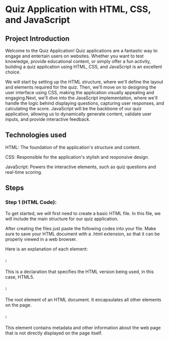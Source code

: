 # Quiz Application with HTML, CSS, and JavaScript 




 
## Project Introduction
Welcome to the Quiz Application!
Quiz applications are a fantastic way to engage and entertain users on websites. Whether you want to test knowledge, provide educational content, or simply offer a fun activity, building a quiz application using HTML, CSS, and JavaScript is an excellent choice.

   We will start by setting up the HTML structure, where we'll define the layout and elements required for the quiz. Then, we'll move on to designing the user interface using CSS, making the application visually appealing and engaging.Next, we'll dive into the JavaScript implementation, where we'll handle the logic behind displaying questions, capturing user responses, and calculating the score. JavaScript will be the backbone of our quiz application, allowing us to dynamically generate content, validate user inputs, and provide interactive feedback.

## Technologies used

HTML: The foundation of the application's structure and content.

CSS: Responsible for the application's stylish and responsive design.

JavaScript: Powers the interactive elements, such as quiz questions and real-time scoring.

## Steps



### Step 1 (HTML Code):

To get started, we will first need to create a basic HTML file. In this file, we will include the main structure for our quiz application.


After creating the files just paste the following codes into your file. Make sure to save your HTML document with a .html extension, so that it can be properly viewed in a web browser.


Here is an explanation of each element:


#### <!DOCTYPE html>: 
This is a declaration that specifies the HTML version being used, in this case, HTML5.


#### <html>: 
The root element of an HTML document. It encapsulates all other elements on the page.


#### <head>: 
This element contains metadata and other information about the web page that is not directly displayed on the page itself.


#### <title>: 
This element sets the title of the web page, which appears in the browser's title bar or tab.


#### <link rel="stylesheet" href="quiz.css">: 
This line links an external CSS stylesheet file named "styles.css" to the HTML document. It is used to apply styles to the elements on the page.


#### <body>: 
The main content of the web page is placed within this element.


#### <div class="container">: 
This <div> element acts as a container for grouping and organizing other elements.


#### <h1>Quiz App</h1>: 
This <h1> heading element displays the text "Quiz App" as the main heading of the web page.


#### <div id="quiz"></div>: 
This <div> element with the id attribute "quiz" will serve as a placeholder for dynamically generated quiz questions.


#### <div id="result" class="result"></div>: 
This <div> element with the id attribute "result" and class attribute "result" will be used to display the quiz result.


#### <button id="submit" class="button">Submit</button>:
 This <button> element with the id attribute "submit" and class attribute "button" represents a button labeled "Submit." Users can click this button to submit their quiz answers.


#### <button id="retry" class="button hide">Retry</button>: 
This <button> element with the id attribute "retry" and class attribute "button hide" represents a button labeled "Retry." It is initially hidden (hide class), and will be displayed when the user wants to retry the quiz.


#### <button id="showAnswer" class="button hide">Show Answer</button>: 
This <button> element with the id attribute "showAnswer" and class attribute "button hide" represents a button labeled "Show Answer." It is initially hidden (hide class), and will be displayed to allow users to see the correct answers.


#### <script src="quiz.js"></script>: 
This line includes an external JavaScript file named "script.js" that contains the logic and functionality for the quiz app. The JavaScript code will be executed when the browser encounters this script tag.

   
### Step 2 (CSS Code):

Once the basic HTML structure of the quiz application is in place, the next step is to add styling to the quiz application using CSS.


Next, we will create our CSS file. In this file, we will use some basic CSS rules to create our quiz application.

#### 1. @import url('https://fonts.googleapis.com/css2?family=Poppins:wght@400;500;700&display=swap');: 
This line imports the Poppins font from Google Fonts, with different font weights (400, 500, and 700). The display=swap ensures that the text is displayed using fallback fonts until the Poppins font is fully loaded.


#### 2. body: 
This selector targets the element of the HTML document. It sets the following properties:


#### font-family: 'Poppins', sans-serif;: 
It specifies the font family for the entire body text, using Poppins as the preferred font. If Poppins is not available, it falls back to the generic sans-serif font.
background: #b9b3a9;: It sets the background color of the body to a light grayish-brown color (#b9b3a9).
#### display: flex;: 
It makes the body a flex container.
justify-content: center;: It horizontally centers the flex items (content) within the body.

#### 3. .container: 
This selector targets an element with the class "container". It sets the following properties:


#### width: 450px;: 
It sets the width of the container to 450 pixels.
#### padding: 20px;: 
It adds 20 pixels of padding around the content of the container.
#### margin-top: 80px;: 
It creates a top margin of 80 pixels for the container.
#### background-color: #ff6600; 
It sets the background color of the container to white (#fff).
box-shadow: 0 2px 4px rgba(0, 0, 0, 0.1);: It applies a box shadow to the container, creating a subtle shadow effect.
border-radius: 20px;: It adds rounded corners to the container, with a border radius of 20 pixels.

#### 4. h1: 
This selector targets all <h1> elements. It sets the following property:


#### text-align: center;: 
It aligns the text within the <h1> element to the center.

#### 5. .question: 
This selector targets an element with the class "question". It sets the following properties:


#### font-weight: bold;: 
It makes the text within the element bold.
margin-bottom: 10px;: It adds a bottom margin of 10 pixels to the element.

#### 6. .options: 
This selector targets an element with the class "options". It sets the following property:


#### margin-bottom: 20px;: 
It adds a bottom margin of 20 pixels to the element.

#### 7. .option: 
This selector targets an element with the class "option". It sets the following property:


#### display: block;: 
It makes the element a block-level element, causing it to take up the full width available.

#### 8. .button: 
This selector targets an element with the class "button". It sets the following properties:


#### display: inline-block;: 
It makes the element an inline block.
#### padding: 10px 20px;: 
It adds 10 pixels of padding on the top and bottom and 20 pixels of padding on the left and right.
#### background-color: #428bca;: 
It sets the background color of the button to a shade of blue (#428bca).
#### color: #fff;: 
It sets the text color of the button to white (#fff).
#### border: none;: 
It removes the border around the button.
#### cursor: pointer;: 
It changes the cursor to a pointer when hovering over the button.
#### font-size: 16px;: 
It sets the font size of the button text to 16 pixels.
#### border-radius: 4px;: 
It adds rounded corners to the button, with a border radius of 4 pixels.
#### transition: background-color 0.3s;: 
It adds a transition effect to the background color property, with a duration of 0.3 seconds.
#### margin-right: 10px;: 
It adds a right margin of 10 pixels to the button.

#### 9. .button:hover: 
This selector targets the button when it is being hovered over. It sets the following property:


#### background-color: #fff;: 
It changes the background color of the button to a darker shade of white when hovered.

#### color:#0000cd;:
It changes the color of the font while hovered.

#### cursor: pointer;:
Cursor becomes the pointer when hovered over it.

#### 10. .result: 
This selector targets an element with the class "result". It sets the following properties:


#### text-align: center;: 
It aligns the text within the element to the center.
#### margin-top: 20px;: 
It adds a top margin of 20 pixels to the element.
#### font-weight: bold;: 
It makes the text within the element bold.

#### 11. .hide: 
This selector targets an element with the class "hide". It sets the following property:


#### display: none;: 
It hides the element by setting its display property to "none".

#### 12. .option:hover:

#### color:#fff;:
It changes the color of the font to white while hovered.

#### cursor: pointer;:
Cursor becomes the pointer when hovered over it.

### Step 3 (JavaScript Code):

Finally, we need to create a function in JavaScript to sets up a simple quiz game. Let's go through the code step by step:


The code defines an array called quizData that contains multiple objects. Each object represents a question in the quiz and has properties such as question (the question itself), options (an array of answer options), and answer (the correct answer).


The code then defines variables to store references to various elements in the HTML document, such as the quizContainer, resultContainer, submitButton, retryButton, and showAnswerButton. These elements are identified using their respective IDs.


Two variables, currentQuestion and score, are initialized to keep track of the current question being displayed and the player's score, respectively. Additionally, an array called incorrectAnswers is created to store any incorrect answers provided by the player.


The code includes a function called shuffleArray, which takes an array as input and shuffles its elements randomly. This function is used to randomize the order of answer options for each question.


The displayQuestion function is defined to render the current question and its answer options on the page. It retrieves the question data from the quizData array based on the currentQuestion index. It creates HTML elements dynamically to display the question and options, and appends them to the quizContainer.


The checkAnswer function is responsible for validating the player's answer. It retrieves the selected option using a CSS selector, checks if an option is selected, compares the selected answer with the correct answer from quizData, and increments the score or adds the question to the incorrectAnswers array accordingly. It then updates the currentQuestion index, clears the selected option, and either displays the next question or the result if there are no more questions.


The displayResult function is called when all the questions have been answered. It hides the quiz container and submit button, and shows the retry and show answer buttons. It displays the player's score and the number of questions in the resultContainer.


The retryQuiz function is called when the player clicks the retry button. It resets the currentQuestion, score, and incorrectAnswers to their initial values, displays the quiz container and submit button, and hides the retry and show answer buttons. It also clears the result container and calls displayQuestion to start the quiz again.


The showAnswer function is called when the player clicks the show answer button. It hides the quiz container, submit button, and show answer button. It generates HTML to display the player's score and lists all the incorrect answers with the corresponding correct answers.


Event listeners are attached to the submit, retry, and show answer buttons, which call their respective functions when clicked.


Finally, the displayQuestion function is called initially to start the quiz by displaying the first question.

## Conclusion

In conclusion, the Quiz Application offers an engaging and educational experience for users of all backgrounds and interests. With its user-friendly interface, customizable quizzes, and interactive questions, it provides a platform to challenge your knowledge, learn new facts, and have fun while doing so.

